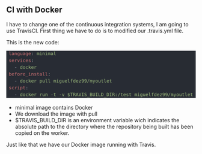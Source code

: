 ## CI with Docker

I have to change one of the continuous integration systems, I am going to use TravisCI. First thing we have to do is to modified our .travis.yml file.

This is the new code:

![](img/travis_docker.png)

- minimal image contains Docker
- We download the image with pull
- $TRAVIS_BUILD_DIR is an environment variable wich indicates the absolute path to the directory where the repository being built has been copied on the worker.

Just like that we have our Docker image running with Travis.
